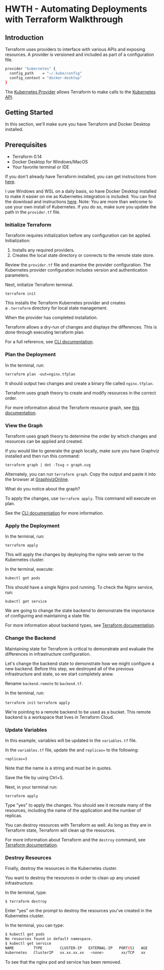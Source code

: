 # HWTH - Automating Deployments with Terraform Walkthrough

## Introduction

Terraform uses providers to interface with various APIs and exposing resources. A provider is versioned and included as part of a configuration file.

```bash
provider "kubernetes" {
  config_path    = "~/.kube/config"
  config_context = "docker-desktop"
}
```

The [Kubernetes Provider](https://www.terraform.io/docs/providers/kubernetes/index.html) allows Terraform to make calls to the [Kubernetes API](https://kubernetes.io/docs/concepts/overview/kubernetes-api/).

## Getting Started

In this section, we'll make sure you have Terraform and Docker Desktop installed.

## Prerequisites

- Terraform 0.14
- Docker Desktop for Windows/MacOS
- Your favorite terminal or IDE

If you don't already have Terraform installed, you can get instructions from [here](https://learn.hashicorp.com/tutorials/terraform/install-cli?in=terraform/aws-get-started).

I use Windows and WSL on a daily basis, so have Docker Desktop installed to make it easier on me as Kubernetes integration is included. You can find the download and instructions [here](https://www.docker.com/products/docker-desktop). Note: You are more than welcome to use your own install of Kubernetes. If you do so, make sure you update the path in the `provider.tf` file.

### **Initialize Terraform**

Terraform requires initialization before any configuration can be applied. Initialization:

1. Installs any required providers.
2. Creates the local state directory or connects to the remote state store.

Review the `provider.tf` file and examine the provider configuration. The Kubernetes provider configuration includes version and authentication parameters.

Next, initialize Terraform terminal.

`terraform init`

This installs the Terraform Kubernetes provider and creates a `.terraform` directory for local state management.

When the provider has completed installation.

Terraform allows a dry-run of changes and displays the differences. This is done through executing terraform plan.

For a full reference, see [CLI documentation](https://www.terraform.io/docs/commands/plan.html).

### **Plan the Deployment**

In the terminal, run:

`terraform plan -out=nginx.tfplan`

It should output two changes and create a binary file called `nginx.tfplan`.

Terraform uses graph theory to create and modify resources in the correct order.

For more information about the Terraform resource graph, see [this documentation](https://www.terraform.io/docs/internals/graph.html).

### **View the Graph**

Terraform uses graph theory to determine the order by which changes and resources can be applied and created.

If you would like to generate the graph locally, make sure you have Graphviz installed and then run this command:

`terraform graph | dot -Tsvg > graph.svg`

Alternately, you can run `terraform graph`. Copy the output and paste it into the browser at [GraphivizOnline](https://bit.ly/2S1NLCn).

What do you notice about the graph?

To apply the changes, use `terraform apply`. This command will execute on plan.

See the [CLI documentation](https://www.terraform.io/docs/cli/commands/apply.html) for more information.

### **Apply the Deployment**

In the terminal, run:

`terraform apply`

This will apply the changes by deploying the nginx web server to the Kubernetes cluster.

In the terminal, execute:

`kubectl get pods`

This should have a single Nginx pod running. To check the Nginx service, run:

`kubectl get service`

We are going to change the state backend to demonstrate the importance of configuring and maintaining a state file.

For more information about backend types, see [Terraform documentation](https://www.terraform.io/docs/backends/types/index.html).

### **Change the Backend**

Maintaining state for Terraform is critical to demonstrate and evaluate the differences in infrastructure configuration.

Let's change the backend state to demonstrate how we might configure a new backend. Before this step, we destroyed all of the previous infrastructure and state, so we start completely anew.

Rename `backend.remote` to `backend.tf`.

In the terminal, run:

`terraform init`
`terraform apply`

We're pointing to a remote backend to be used as a bucket. This remote backend is a workspace that lives in Terraform Cloud.

### **Update Variables**

In this example, variables will be updated in the `variables.tf` file.

In the `variables.tf` file, update the and `replicas=` to the following:

`replicas=3`

Note that the name is a string and must be in quotes.

Save the file by using Ctrl+S.

Next, in your terminal run:

`terraform apply`

Type "yes" to apply the changes. You should see it recreate many of the resources, including the name of the application and the number of replicas.

You can destroy resources with Terraform as well. As long as they are in Terraform state, Terraform will clean up the resources.

For more information about Terraform and the `destroy` command, see [Terraform documentation](https://www.terraform.io/docs/commands/destroy.html).

### **Destroy Resources**

Finally, destroy the resources in the Kubernetes cluster.

You want to destroy the resources in order to clean up any unused infrastructure.

In the terminal, type:

`$ terraform destroy`

Enter "yes" on the prompt to destroy the resources you've created in the Kubernetes cluster.

In the terminal, you can type:

```bash
$ kubectl get pods
No resources found in default namespace.
$ kubectl get service
NAME         TYPE        CLUSTER-IP   EXTERNAL-IP   PORT(S)   AGE
kubernetes   ClusterIP   xx.xx.xx.xx   <none>        xx/TCP   xx
```

To see that the nginx pod and service has been removed.
